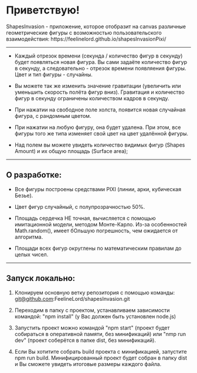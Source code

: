 <h1> Приветствую! </h1> ShapesInvasion - приложение, которое отобразит на canvas различные геометрические фигуры с возможностью пользовательского взаимодействия: https://feelinelord.github.io/shapesInvasionPixi/
<hr>

- Каждый отрезок времени (секунда / количество фигур в секунду) будет появляться новая фигура. Вы сами задаёте количество фигур в секунду, а следовательно - отрезок
времени появляения фигуры. Цвет и тип фигуры - случайны.

- Вы можете так же изменить значение гравитации (увеличить или уменьшить скорость полёта фигур вниз). Гравитация и количество фигур в секунду ограничены количеством кадров в секунду.

- При нажатии на свободное поле холста, появится новая случайная фигура, с рандомным цветом.

- При нажатии на любую фигуру, она будет удалена. При этом, все фигуры того же типа изменяет свой цвет на цвет удалённой фигуры.

- Над полем вы можете увидеть количество видимых фигур (Shapes Amount) и их общую площадь (Surface area);

<hr>
<h2> О разработке: </h2>

- Все фигуры построены средствами PIXI (линии, арки, кубическая Безье).

- Цвет фигур случайный, с полупрозрачностью 50%.

- Площадь сердечка НЕ точная, вычисляется с помощью имитационной модели, методом Монте-Карло. Из-за особенностей Math.random(), имеет бОльшую погрешность, чем ожидается от алгоритма.

- Площади всех фигур округлены по математическим правилам до целых чисел.

<hr>
<h2> Запуск локально: </h2>

1. Клонируем основную ветку репозитория с помощью команды: git@github.com:FeelineLord/shapesInvasion.git

2. Переходим в папку с проектом, устанавливаем зависимости командой: "npm install" (у Вас должен быть установлен node.js)

3. Запустить проект можно командой "npm start" (проект будет собираться в оперативной памяти, без минификаций) или "nmp run dev" (проект соберётся в папке dist, без минификаций).

4. Если Вы хотитите собрать build проекта с минификацией, запустите npm run build. Минифицированный проект будет собран в папку dist и Вы сможете увидеть итоговые размеры каждого файла.


